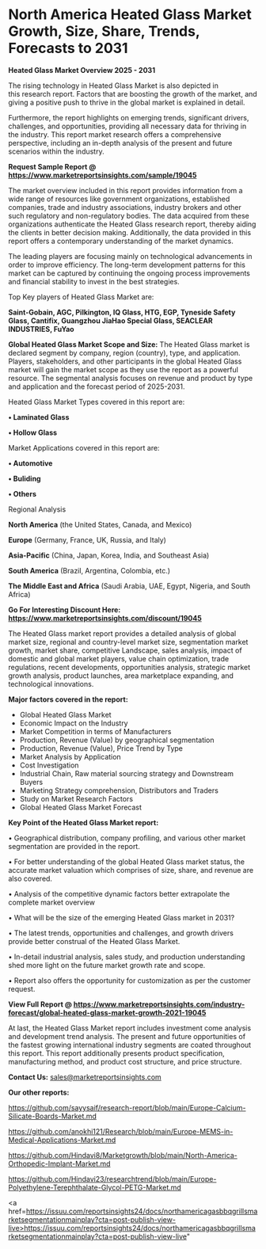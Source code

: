 # North America Heated Glass Market Growth, Size, Share, Trends, Forecasts to 2031

<Strong> Heated Glass Market Overview 2025 - 2031</strong>

The rising technology in Heated Glass Market is also depicted in this research report. Factors that are boosting the growth of the market, and giving a positive push to thrive in the global market is explained in detail.

Furthermore, the report highlights on emerging trends, significant drivers, challenges, and opportunities, providing all necessary data for thriving in the industry. This report market research offers a comprehensive perspective, including an in-depth analysis of the present and future scenarios within the industry.

<strong>Request Sample Report @ <a href=https://www.marketreportsinsights.com/sample/19045>https://www.marketreportsinsights.com/sample/19045</a></strong>

The market overview included in this report provides information from a wide range of resources like government organizations, established companies, trade and industry associations, industry brokers and other such regulatory and non-regulatory bodies. The data acquired from these organizations authenticate the Heated Glass research report, thereby aiding the clients in better decision making. Additionally, the data provided in this report offers a contemporary understanding of the market dynamics.

The leading players are focusing mainly on technological advancements in order to improve efficiency. The long-term development patterns for this market can be captured by continuing the ongoing process improvements and financial stability to invest in the best strategies.

Top Key players of Heated Glass Market are:

<strong>Saint-Gobain, AGC, Pilkington, IQ Glass, HTG, EGP, Tyneside Safety Glass, Cantifix, Guangzhou JiaHao Special Glass, SEACLEAR INDUSTRIES, FuYao</strong>

<strong><b>Global Heated Glass Market Scope and Size:</b></strong>
The Heated Glass market is declared segment by company, region (country), type, and application. Players, stakeholders, and other participants in the global Heated Glass market will gain the market scope as they use the report as a powerful resource. The segmental analysis focuses on revenue and product by type and application and the forecast period of 2025-2031.

Heated Glass Market Types covered in this report are:

<strong>• Laminated Glass

• Hollow Glass</strong>

Market Applications covered in this report are:

<strong>• Automotive

• Buliding

• Others</strong> 

Regional Analysis

<strong>North America</strong> (the United States, Canada, and Mexico)

<strong>Europe</strong> (Germany, France, UK, Russia, and Italy)

<strong>Asia-Pacific</strong> (China, Japan, Korea, India, and Southeast Asia)

<strong>South America</strong> (Brazil, Argentina, Colombia, etc.)

<strong>The Middle East and Africa</strong> (Saudi Arabia, UAE, Egypt, Nigeria, and South Africa)

<strong>Go For Interesting Discount Here: <a href=https://www.marketreportsinsights.com/discount/19045>https://www.marketreportsinsights.com/discount/19045</a></strong>

The Heated Glass market report provides a detailed analysis of global market size, regional and country-level market size, segmentation market growth, market share, competitive Landscape, sales analysis, impact of domestic and global market players, value chain optimization, trade regulations, recent developments, opportunities analysis, strategic market growth analysis, product launches, area marketplace expanding, and technological innovations.

<strong><b>Major factors covered in the report:</b></strong>
<ul>
  <li>Global Heated Glass Market </li>
  <li>Economic Impact on the Industry</li>
  <li>Market Competition in terms of Manufacturers</li>
  <li>Production, Revenue (Value) by geographical segmentation</li>
  <li>Production, Revenue (Value), Price Trend by Type</li>
  <li>Market Analysis by Application</li>
  <li>Cost Investigation</li>
  <li>Industrial Chain, Raw material sourcing strategy and Downstream Buyers</li>
  <li>Marketing Strategy comprehension, Distributors and Traders</li>
  <li>Study on Market Research Factors</li>
  <li>Global Heated Glass Market Forecast</li>
</ul>

<strong><b>Key Point of the Heated Glass Market report:</b></strong>

• Geographical distribution, company profiling, and various other market segmentation are provided in the report.

• For better understanding of the global Heated Glass market status, the accurate market valuation which comprises of size, share, and revenue are also covered.

• Analysis of the competitive dynamic factors better extrapolate the complete market overview

• What will be the size of the emerging Heated Glass market in 2031?

• The latest trends, opportunities and challenges, and growth drivers provide better construal of the Heated Glass Market.

• In-detail industrial analysis, sales study, and production understanding shed more light on the future market growth rate and scope.

• Report also offers the opportunity for customization as per the customer request.

<strong><b>View Full Report @ <a href=https://www.marketreportsinsights.com/industry-forecast/global-heated-glass-market-growth-2021-19045>https://www.marketreportsinsights.com/industry-forecast/global-heated-glass-market-growth-2021-19045</a></b></strong>


At last, the Heated Glass Market report includes investment come analysis and development trend analysis. The present and future opportunities of the fastest growing international industry segments are coated throughout this report. This report additionally presents product specification, manufacturing method, and product cost structure, and price structure.

<strong>Contact Us:</strong>
sales@marketreportsinsights.com

<strong>Our other reports:</strong>

<a href=https://github.com/sayysaif/research-report/blob/main/Europe-Calcium-Silicate-Boards-Market.md>https://github.com/sayysaif/research-report/blob/main/Europe-Calcium-Silicate-Boards-Market.md</a>

<a href=https://github.com/anokhi121/Research/blob/main/Europe-MEMS-in-Medical-Applications-Market.md>https://github.com/anokhi121/Research/blob/main/Europe-MEMS-in-Medical-Applications-Market.md</a>

<a href=https://github.com/Hindavi8/Marketgrowth/blob/main/North-America-Orthopedic-Implant-Market.md>https://github.com/Hindavi8/Marketgrowth/blob/main/North-America-Orthopedic-Implant-Market.md</a>

<a href=https://github.com/Hindavi23/researchtrend/blob/main/Europe-Polyethylene-Terephthalate-Glycol-PETG-Market.md>https://github.com/Hindavi23/researchtrend/blob/main/Europe-Polyethylene-Terephthalate-Glycol-PETG-Market.md</a>

<a href=https://issuu.com/reportsinsights24/docs/northamericagasbbqgrillsmarketsegmentationmainplay?cta=post-publish-view-live>https://issuu.com/reportsinsights24/docs/northamericagasbbqgrillsmarketsegmentationmainplay?cta=post-publish-view-live</a>"
